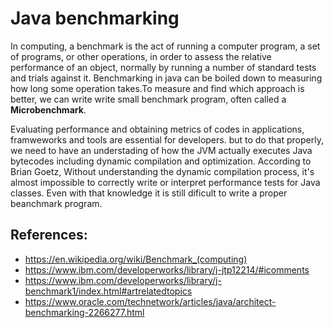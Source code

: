 # Java benchmarking  
In computing, a benchmark is the act of running a computer program, a set of programs, or other operations, in order to assess the relative performance of an object, normally by running a number of standard tests and trials against it. Benchmarking in java can be boiled down to measuring how long some operation takes.To measure and find which approach is better, we can write write small benchmark program, often called a **Microbenchmark**. 

Evaluating performance and obtaining metrics of codes in applications, framweworks and tools are essential for developers. but to do that properly, we need to have an understading of how the JVM actually executes Java bytecodes including dynamic compilation and optimization.
According to 	Brian Goetz, Without understanding the dynamic compilation process, it's almost impossible to correctly write or interpret performance tests for Java classes. Even with that knowledge it is still dificult to write a proper beanchmark program.





















## References:
 - https://en.wikipedia.org/wiki/Benchmark_(computing)
 - https://www.ibm.com/developerworks/library/j-jtp12214/#icomments
 - https://www.ibm.com/developerworks/library/j-benchmark1/index.html#artrelatedtopics
 - https://www.oracle.com/technetwork/articles/java/architect-benchmarking-2266277.html
